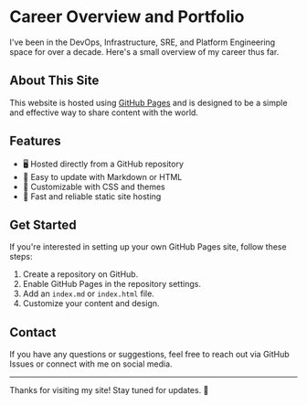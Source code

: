 # Career Overview and Portfolio

I've been in the DevOps, Infrastructure, SRE, and Platform Engineering space for over a decade. Here's a small overview of my career thus far. 

## About This Site
This website is hosted using [GitHub Pages](https://pages.github.com/) and is designed to be a simple and effective way to share content with the world.

## Features
- 🖥️ Hosted directly from a GitHub repository
- 📄 Easy to update with Markdown or HTML
- 🎨 Customizable with CSS and themes
- 🚀 Fast and reliable static site hosting

## Get Started
If you're interested in setting up your own GitHub Pages site, follow these steps:
1. Create a repository on GitHub.
2. Enable GitHub Pages in the repository settings.
3. Add an `index.md` or `index.html` file.
4. Customize your content and design.

## Contact
If you have any questions or suggestions, feel free to reach out via GitHub Issues or connect with me on social media.

---

Thanks for visiting my site! Stay tuned for updates. 🚀
